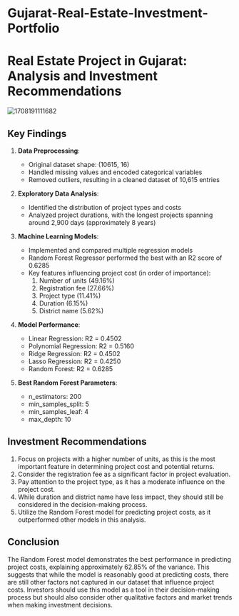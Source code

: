 # Gujarat-Real-Estate-Investment-Portfolio

# Real Estate Project in Gujarat: Analysis and Investment Recommendations

![1708191111682](https://github.com/user-attachments/assets/bcb80277-b297-4ddb-a2ea-0cd92d510996)


## Key Findings

1. **Data Preprocessing**: 
   - Original dataset shape: (10615, 16)
   - Handled missing values and encoded categorical variables
   - Removed outliers, resulting in a cleaned dataset of 10,615 entries

2. **Exploratory Data Analysis**:
   - Identified the distribution of project types and costs
   - Analyzed project durations, with the longest projects spanning around 2,900 days (approximately 8 years)

3. **Machine Learning Models**:
   - Implemented and compared multiple regression models
   - Random Forest Regressor performed the best with an R2 score of 0.6285
   - Key features influencing project cost (in order of importance):
     1. Number of units (49.16%)
     2. Registration fee (27.66%)
     3. Project type (11.41%)
     4. Duration (6.15%)
     5. District name (5.62%)

4. **Model Performance**:
   - Linear Regression: R2 = 0.4502
   - Polynomial Regression: R2 = 0.5160
   - Ridge Regression: R2 = 0.4502
   - Lasso Regression: R2 = 0.4250
   - Random Forest: R2 = 0.6285

5. **Best Random Forest Parameters**:
   - n_estimators: 200
   - min_samples_split: 5
   - min_samples_leaf: 4
   - max_depth: 10

## Investment Recommendations

1. Focus on projects with a higher number of units, as this is the most important feature in determining project cost and potential returns.
2. Consider the registration fee as a significant factor in project evaluation.
3. Pay attention to the project type, as it has a moderate influence on the project cost.
4. While duration and district name have less impact, they should still be considered in the decision-making process.
5. Utilize the Random Forest model for predicting project costs, as it outperformed other models in this analysis.

## Conclusion

The Random Forest model demonstrates the best performance in predicting project costs, explaining approximately 62.85% of the variance. This suggests that while the model is reasonably good at predicting costs, there are still other factors not captured in our dataset that influence project costs. Investors should use this model as a tool in their decision-making process but should also consider other qualitative factors and market trends when making investment decisions.
